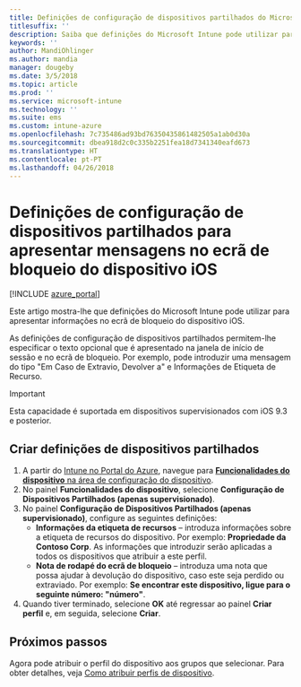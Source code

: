 ```yaml
---
title: Definições de configuração de dispositivos partilhados do Microsoft Intune para iOS
titlesuffix: ''
description: Saiba que definições do Microsoft Intune pode utilizar para apresentar informações no ecrã de bloqueio do dispositivo iOS.
keywords: ''
author: MandiOhlinger
ms.author: mandia
manager: dougeby
ms.date: 3/5/2018
ms.topic: article
ms.prod: ''
ms.service: microsoft-intune
ms.technology: ''
ms.suite: ems
ms.custom: intune-azure
ms.openlocfilehash: 7c735486ad93bd76350435861482505a1ab0d30a
ms.sourcegitcommit: dbea918d2c0c335b2251fea18d7341340eafd673
ms.translationtype: HT
ms.contentlocale: pt-PT
ms.lasthandoff: 04/26/2018
---
```

# <a name="shared-device-configuration-settings-to-display-messages-on-the-ios-device-lock-screen"></a>Definições de configuração de dispositivos partilhados para apresentar mensagens no ecrã de bloqueio do dispositivo iOS

[!INCLUDE [azure_portal](./includes/azure_portal.md)]

Este artigo mostra-lhe que definições do Microsoft Intune pode utilizar para apresentar informações no ecrã de bloqueio do dispositivo iOS.

As definições de configuração de dispositivos partilhados permitem-lhe especificar o texto opcional que é apresentado na janela de início de sessão e no ecrã de bloqueio. Por exemplo, pode introduzir uma mensagem do tipo "Em Caso de Extravio, Devolver a" e Informações de Etiqueta de Recurso. 

>[!IMPORTANT]
> Esta capacidade é suportada em dispositivos supervisionados com iOS 9.3 e posterior.

## <a name="create-shared-device-settings"></a>Criar definições de dispositivos partilhados

1. A partir do [Intune no Portal do Azure](https://portal.azure.com), navegue para [**Funcionalidades do dispositivo** na área de configuração do dispositivo](device-features-configure.md). 
1. No painel **Funcionalidades do dispositivo**, selecione **Configuração de Dispositivos Partilhados (apenas supervisionado)**.
2. No painel **Configuração de Dispositivos Partilhados (apenas supervisionado)**, configure as seguintes definições:
    - **Informações da etiqueta de recursos** – introduza informações sobre a etiqueta de recursos do dispositivo. Por exemplo: **Propriedade da Contoso Corp**. As informações que introduzir serão aplicadas a todos os dispositivos que atribuir a este perfil.
    - **Nota de rodapé do ecrã de bloqueio** – introduza uma nota que possa ajudar à devolução do dispositivo, caso este seja perdido ou extraviado. Por exemplo: **Se encontrar este dispositivo, ligue para o seguinte número: "número"**.
3. Quando tiver terminado, selecione **OK** até regressar ao painel **Criar perfil** e, em seguida, selecione **Criar**. 


## <a name="next-steps"></a>Próximos passos

Agora pode atribuir o perfil do dispositivo aos grupos que selecionar. Para obter detalhes, veja [Como atribuir perfis de dispositivo](device-profile-assign.md).
